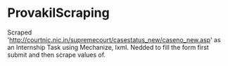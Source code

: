 # ProvakilScraping
Scraped 'http://courtnic.nic.in/supremecourt/casestatus_new/caseno_new.asp' as an Internship Task using Mechanize, lxml.
Nedded to fill the form first submit and then scrape values of.

